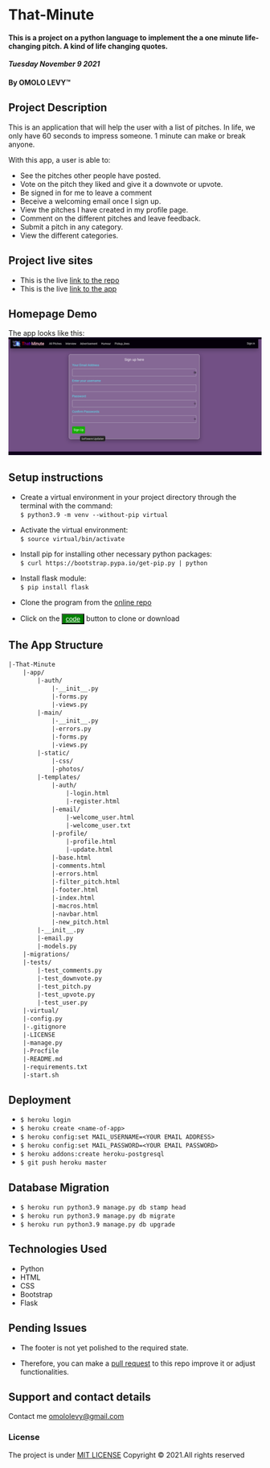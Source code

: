 # That-Minute
#### This is a project on a python language to implement the a one minute life-changing pitch. A kind of life changing quotes.


 
 ***Tuesday November 9 2021*** 
#### By **OMOLO LEVY**&trade;


## Project Description
This is an application that will help the user with a list of pitches. In life, we only have 60 seconds to impress someone. 1 minute can make or break anyone.
</br>

With this app, a user is able to:
* See the pitches other people have posted.
* Vote on the pitch they liked and give it a downvote or upvote.
* Be signed in for me to leave a comment
* Beceive a welcoming email once I sign up.
* View the pitches I have created in my profile page.
* Comment on the different pitches and leave feedback.
* Submit a pitch in any category.
* View the different categories.

## Project live sites
  * This is the live [link to the repo ](https://github.com/omololevy/That-Minute) <br>
  * This is the live [link to the app ](https://thatminute.herokuapp.com/)


## Homepage Demo
The app looks like this: 
  ![Image](./app/static/photos/demo.png)

## Setup instructions
* Create a virtual environment in your project directory through the terminal with the command: <br>
```$ python3.9 -m venv --without-pip virtual```

* Activate the virtual environment:<br>
```$ source virtual/bin/activate ```

* Install pip for installing other necessary python packages:<br>
```$ curl https://bootstrap.pypa.io/get-pip.py | python```

* Install flask module:<br>
```$ pip install flask```

* Clone the program from the [online repo](https://github.com/omololevy/That-Minute)
* Click on the <button style="background-color:green;"><a href= "https://github.com/omololevy/That-Minute" style= "color:white">code</a> </button> button to clone or download

## The App Structure
~~~
|-That-Minute
    |-app/
        |-auth/
            |-__init__.py
            |-forms.py
            |-views.py
        |-main/
            |-__init__.py
            |-errors.py
            |-forms.py
            |-views.py
        |-static/
            |-css/
            |-photos/
        |-templates/
            |-auth/
                |-login.html
                |-register.html
            |-email/
                |-welcome_user.html
                |-welcome_user.txt
            |-profile/
                |-profile.html
                |-update.html
            |-base.html
            |-comments.html
            |-errors.html
            |-filter_pitch.html
            |-footer.html
            |-index.html
            |-macros.html
            |-navbar.html
            |-new_pitch.html
        |-__init__.py
        |-email.py
        |-models.py
    |-migrations/
    |-tests/
        |-test_comments.py
        |-test_downvote.py
        |-test_pitch.py
        |-test_upvote.py
        |-test_user.py
    |-virtual/
    |-config.py
    |-.gitignore
    |-LICENSE
    |-manage.py
    |-Procfile
    |-README.md
    |-requirements.txt
    |-start.sh
~~~
## Deployment
* ```$ heroku login```
* ```$ heroku create <name-of-app>```
* ```$ heroku config:set MAIL_USERNAME=<YOUR EMAIL ADDRESS>```
* ```$ heroku config:set MAIL_PASSWORD=<YOUR EMAIL PASSWORD>```
* ```$ heroku addons:create heroku-postgresql```
* ```$ git push heroku master```

## Database Migration
* ```$ heroku run python3.9 manage.py db stamp head```
* ```$ heroku run python3.9 manage.py db migrate```
* ```$ heroku run python3.9 manage.py db upgrade```

## Technologies Used
* Python
* HTML
* CSS
* Bootstrap
* Flask

## Pending Issues
* The footer is not yet polished to the required state.

* Therefore, you can make a [pull request](https://github.com/omololevy/That-Minute/pulls) to this repo improve it or adjust functionalities.

## Support and contact details
Contact me omololevy@gmail.com
### License
The project is under [MIT LICENSE](https://github.com/omololevy/That-Minute/blob/master/LICENSE) 
Copyright &copy; 2021.All rights reserved
  